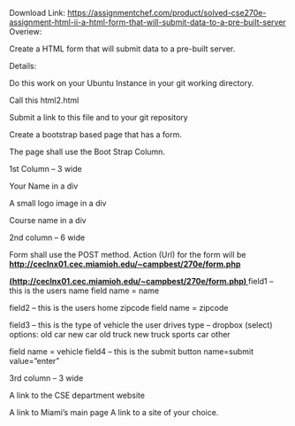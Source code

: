 Download Link: https://assignmentchef.com/product/solved-cse270e-assignment-html-ii-a-html-form-that-will-submit-data-to-a-pre-built-server
<br>
Overiew:

Create a HTML form that will submit data to a pre-built server.

Details:

Do this work on your Ubuntu Instance in your git working directory.

Call this html2.html

Submit a link to this file and to your git repository

Create a bootstrap based page that has a form.

The page shall use the Boot Strap Column.

1st Column – 3 wide

Your Name in a div

A small logo image in a div

Course name in a div

2nd column – 6 wide

Form shall use the POST method. Action (Url) for the form will be <strong><u><a href="http://ceclnx01.cec.miamioh.edu/~campbest/270e/form.php">http://ceclnx01.cec.miamioh.edu/~campbest/270e/form.php</a></u></strong>

<strong><u><a href="http://ceclnx01.cec.miamioh.edu/~campbest/270e/form.php">(http://ceclnx01.cec.miamioh.edu/~campbest/270e/form.php) </a></u></strong>field1 – this is the users name field name = name

field2 – this is the users home zipcode field name = zipcode

field3 – this is the type of vehicle the user drives type – dropbox (select) options: old car new car old truck new truck sports car other

field name = vehicle field4 – this is the submit button name=submit value=”enter”

3rd column – 3 wide

A link to the CSE department website

A link to Miami’s main page A link to a site of your choice.